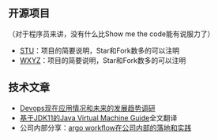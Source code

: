 ## 开源项目

（对于程序员来讲，没有什么比Show me the code能有说服力了）

* [STU](http://github.com/yourname/projectname)：项目的简要说明，Star和Fork数多的可以注明
* [WXYZ](http://github.com/yourname/projectname)：项目的简要说明，Star和Fork数多的可以注明

## 技术文章

* [Devops现在应用情况和未来的发展趋势调研](http://get.jobdeer.com/706.get)
* [基于JDK11的Java Virtual Machine Guide](https://docs.oracle.com/en/java/javase/11/vm/java-virtual-machine-technology-overview.html)全文翻译
* 公司内部分享：[argo workflow在公司内部的落地和实践](http://ftqq.com)